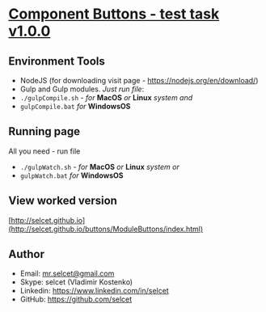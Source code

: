 # [Component Buttons - test task v1.0.0](http://selcet.github.io/buttons/ModuleButtons/index.html)

## Environment Tools
- NodeJS (for downloading visit page - https://nodejs.org/en/download/)
- Gulp and Gulp modules. *Just run file*:
 - `./gulpCompile.sh` *- for* **MacOS** *or* **Linux** *system and*
 - `gulpCompile.bat` *for* **WindowsOS**

## Running page
All you need - run file
- `./gulpWatch.sh` *- for* **MacOS** *or* **Linux** *system or*
- `gulpWatch.bat` *for* **WindowsOS**

## View worked version
[http://selcet.github.io](http://selcet.github.io/buttons/ModuleButtons/index.html)

## Author
- Email: mr.selcet@gmail.com
- Skype: selcet (Vladimir Kostenko)
- Linkedin: https://www.linkedin.com/in/selcet
- GitHub: https://github.com/selcet